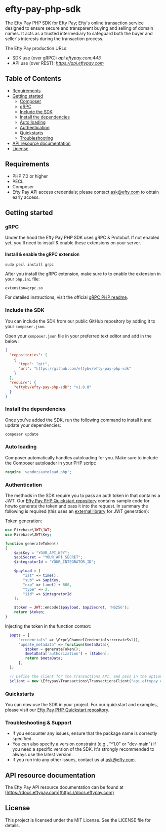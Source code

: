# efty-pay-php-sdk
The Efty Pay PHP SDK for Efty Pay; Efty's online transaction service designed to ensure secure and transparent buying and selling of domain names. It acts as a trusted intermediary to safeguard both the buyer and seller's interests during the transaction process.

The Efty Pay production URLs:

- SDK use (over gRPC): *api.eftypay.com:443*
- API use (over REST): *https://api.eftypay.com*

## Table of Contents

- [Requirements](#requirements)
- [Getting started](#getting-started)
  - [Composer](#composer)
  - [gRPC](#grpc)
  - [Include the SDK](#include-the-sdk)
  - [Install the dependencies](#install-the-dependencies)
  - [Auto loading](#auto-loading)
  - [Authentication](#authentication)
  - [Quickstarts](#quickstarts)
  - [Troubleshooting](#troubleshooting)
- [API resource documentation](#api-resource-documentation)
- [License](#license)

## Requirements
- PHP 7.0 or higher
- PECL
- Composer
- Efty Pay API access credentials; please contact [ask@efty.com](ask@efty.com) to obtain early access.

## Getting started

### gRPC
Under the hood the Efty Pay PHP SDK uses gRPC & Protobuf. If not enabled yet, you'll need to install & enable these extensions on your server.

#### Install & enable the gRPC extension

```
sudo pecl install grpc
```

After you install the gRPC extension, make sure to to enable the extension in your `php.ini` file:
```
extension=grpc.so
```

For detailed instructions, visit the official [gRPC PHP readme](https://github.com/grpc/grpc/blob/v1.66.0/src/php/README.md).

### Include the SDK

You can include the SDK from our public GitHub repository by adding it to your `composer.json`.

Open your `composer.json` file in your preferred text editor and add in the below:
```json
{
  "repositories": [
    {
      "type": "git",
      "url": "https://github.com/eftybv/efty-pay-php-sdk"
    }
  ],
  "require": {
    "eftybv/efty-pay-php-sdk": "v1.0.0"
  }
}
```

### Install the dependencies
Once you’ve added the SDK, run the following command to install it and update your dependencies:
```bash
composer update
```

### Auto loading
Composer automatically handles autoloading for you. Make sure to include the Composer autoloader in your PHP script:

```php
require 'vendor/autoload.php';
```

### Authentication
The methods in the SDK require you to pass an auth token in that contains a JWT. Our [Efty Pay PHP Quickstart repository](https://github.com/eftybv/efty-pay-php-quickstart) contains
sample code for howto generate the token and pass it into the request. In summary the following is required (this uses an [external library](https://github.com/firebase/php-jwt) for JWT generation):

Token generation:
```php
use Firebase\JWT\JWT;
use Firebase\JWT\Key;

function generateToken()
{
    $apiKey = "YOUR_API_KEY";
    $apiSecret = "YOUR_API_SECRET";
    $integratorId = "YOUR_INTEGRATOR_ID";

    $payload = [
        "iat" => time(),
        "sub" => $apiKey,
        "exp" => time() + 600,
        "type" => 2,
        "iid" => $integratorId
    ];

    $token = JWT::encode($payload, $apiSecret, 'HS256');
    return $token;
}
```

Injecting the token in the function context:
```php
  $opts = [
      "credentials" => \Grpc\ChannelCredentials::createSsl(),
      "update_metadata" => function($metaData){
         $token = generateToken();
         $metaData['authorization'] = [$token];
         return $metaData;
      },
  ];

  // Define the client for the transactions API, and pass in the options with auth token.
  $client = new \Eftypay\Transactions\TransactionsClient("api.eftypay.com:443", $opts);
```

### Quickstarts
You can now use the SDK in your project. For our quickstart and examples, please visit our [Efty Pay PHP Quickstart repository](https://github.com/eftybv/efty-pay-php-quickstart).

### Troubleshooting & Support
- If you encounter any issues, ensure that the package name is correctly specified.
- You can also specify a version constraint (e.g., "^1.0" or "dev-main") if you need a specific version of the SDK. It's strongly recommended to always use the latest version.
- If you run into any other issues, contact us at [ask@efty.com](ask@efty.com).

## API resource documentation
The Efty Pay API resource documentation can be found at [https://docs.eftypay.com](https://docs.eftypay.com)

## License
This project is licensed under the MIT License. See the LICENSE file for details.